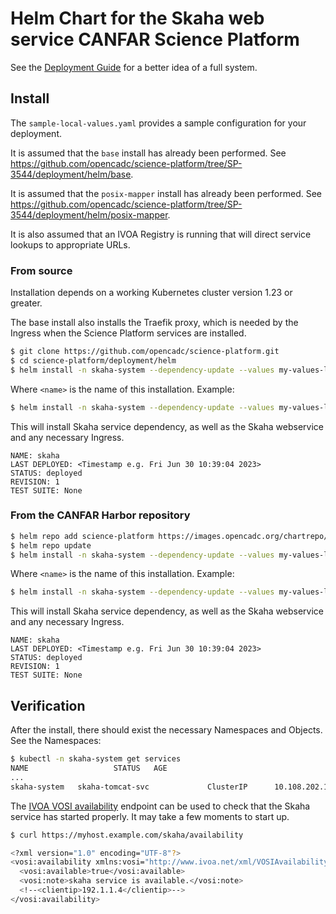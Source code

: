 # Helm Chart for the Skaha web service CANFAR Science Platform

See the [Deployment Guide](../science-platform/README.md) for a better idea of a full system.

## Install

The `sample-local-values.yaml` provides a sample configuration for your deployment.

It is assumed that the `base` install has already been performed.  See https://github.com/opencadc/science-platform/tree/SP-3544/deployment/helm/base.

It is assumed that the `posix-mapper` install has already been performed.  See https://github.com/opencadc/science-platform/tree/SP-3544/deployment/helm/posix-mapper.

It is also assumed that an IVOA Registry is running that will direct service lookups to appropriate URLs.

### From source

Installation depends on a working Kubernetes cluster version 1.23 or greater.

The base install also installs the Traefik proxy, which is needed by the Ingress when the Science Platform services are installed.

```sh
$ git clone https://github.com/opencadc/science-platform.git
$ cd science-platform/deployment/helm
$ helm install -n skaha-system --dependency-update --values my-values-local.yaml <name> ./skaha
```

Where `<name>` is the name of this installation.  Example:
```sh
$ helm install -n skaha-system --dependency-update --values my-values-local.yaml skaha ./skaha
```
This will install Skaha service dependency, as well as the Skaha webservice and any necessary Ingress.
```
NAME: skaha
LAST DEPLOYED: <Timestamp e.g. Fri Jun 30 10:39:04 2023>
STATUS: deployed
REVISION: 1
TEST SUITE: None
```

### From the CANFAR Harbor repository

```sh
$ helm repo add science-platform https://images.opencadc.org/chartrepo/platform
$ helm repo update
$ helm install -n skaha-system --dependency-update --values my-values-local.yaml <name> science-platform/skaha
```

Where `<name>` is the name of this installation.  Example:
```sh
$ helm install -n skaha-system --dependency-update --values my-values-local.yaml skaha science-platform/skaha
```
This will install Skaha service dependency, as well as the Skaha webservice and any necessary Ingress.
```
NAME: skaha
LAST DEPLOYED: <Timestamp e.g. Fri Jun 30 10:39:04 2023>
STATUS: deployed
REVISION: 1
TEST SUITE: None
```

## Verification

After the install, there should exist the necessary Namespaces and Objects.  See the Namespaces:

```sh
$ kubectl -n skaha-system get services
NAME                   STATUS   AGE
...
skaha-system   skaha-tomcat-svc             ClusterIP      10.108.202.148   <none>        8080/TCP            41m
```

The [IVOA VOSI availability](https://www.ivoa.net/documents/VOSI/20170524/REC-VOSI-1.1.html#tth_sEc5.5) endpoint can be used to 
check that the Skaha service has started properly.  It may take a few moments to start up.

```sh
$ curl https://myhost.example.com/skaha/availability

<?xml version="1.0" encoding="UTF-8"?>
<vosi:availability xmlns:vosi="http://www.ivoa.net/xml/VOSIAvailability/v1.0">
  <vosi:available>true</vosi:available>
  <vosi:note>skaha service is available.</vosi:note>
  <!--<clientip>192.1.1.4</clientip>-->
</vosi:availability>
```
